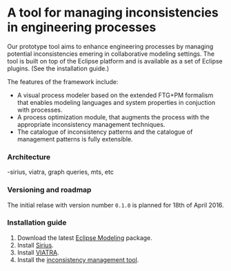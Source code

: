 # A tool for managing inconsistencies in engineering processes

Our prototype tool aims to enhance engineering processes by managing potential inconsistencies emering in collaborative modeling settings. The tool is built on top of the Eclipse platform and is available as a set of Eclipse plugins. (See the installation guide.)

The features of the framework include:
 -  A visual process modeler based on the extended FTG+PM formalism that enables modeling languages and system properties in conjuction with processes.
 -  A process optimization module, that augments the process with the appropriate inconsistency management techniques.
 -  The catalogue of inconsistency patterns and the catalogue of management patterns is fully extensible.


### Architecture
-sirius, viatra, graph queries, mts, etc
### Versioning and roadmap
The initial relase with version number ```0.1.0``` is planned for 18th of April 2016.

### Installation guide
1. Download the latest [Eclipse Modeling](http://www.eclipse.org/downloads/packages/eclipse-modeling-tools/lunar) package.
2. Install [Sirius](https://eclipse.org/sirius/download.html).
3. Install [VIATRA](https://eclipse.org/viatra/downloads.php).
4. Install the  [inconsistency management tool](https://github.com/david-istvan/icm/raw/master/releng/be.uantwerpen.msdl.icm.processmodeler.update/site.xml).